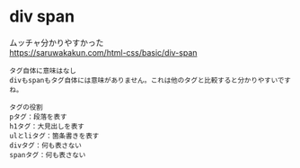 # div span
ムッチャ分かりやすかった  
https://saruwakakun.com/html-css/basic/div-span

```
タグ自体に意味はなし
divもspanもタグ自体には意味がありません。これは他のタグと比較すると分かりやすいですね。

タグの役割
pタグ：段落を表す
h1タグ：大見出しを表す
ulとliタグ：箇条書きを表す
divタグ：何も表さない
spanタグ：何も表さない

```
